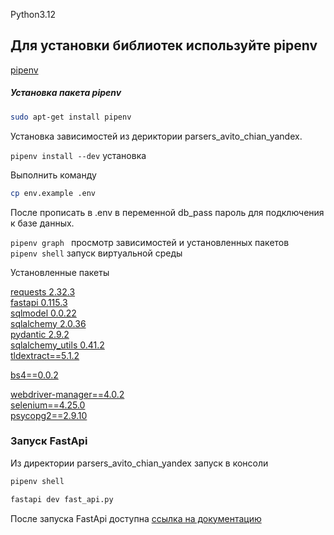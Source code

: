 Python3.12
## Для установки библиотек используйте pipenv 

[pipenv](https://pipenv.pypa.io/en/latest/)



##### Установка пакета pipenv

```sh
sudo apt-get install pipenv 
```

 Установка зависимостей из дериктории parsers_avito_chian_yandex.</p>

`pipenv install --dev`  установка<br>

Выполнить команду 
```sh
cp env.example .env
```


После прописать в .env в переменной db_pass пароль для подключения к базе данных. 


`pipenv graph `  просмотр зависимостей и установленных пакетов <br>
`pipenv shell`    запуск виртуальной среды 


<p>Установленные пакеты</p>



[requests 2.32.3](https://requests.readthedocs.io/en/latest/)<br>
[fastapi 0.115.3](https://fastapi.tiangolo.com/)   <br>
[sqlmodel 0.0.22](https://sqlmodel.tiangolo.com/)<br>
[sqlalchemy 2.0.36](https://www.sqlalchemy.org/)   <br>
[pydantic 2.9.2](https://pypi.org/project/pydantic/)<br>
[sqlalchemy_utils 0.41.2](https://sqlalchemy-utils.readthedocs.io/en/latest/)<br>
[tldextract==5.1.2](https://pypi.org/project/tldextract/)<br>

[bs4==0.0.2](https://pypi.org/project/bs4/)<br>

[webdriver-manager==4.0.2](https://pypi.org/project/webdriver-manager/)<br>
[selenium==4.25.0](https://www.selenium.dev/selenium/docs/api/py/)<br>
[psycopg2==2.9.10](https://pypi.org/project/psycopg2/)<br>



### Запуск FastApi

Из директории parsers_avito_chian_yandex запуск в консоли 

```sh
pipenv shell
```

```sh
fastapi dev fast_api.py 
```
После запуска FastApi доступна  [ссылка на документацию](http://127.0.0.1:8000/docs)
